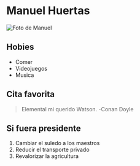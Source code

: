 # Manuel Huertas

![Foto de Manuel](https://lh3.googleusercontent.com/a-/AAuE7mBtzlCaSgu3Ym0pjdRIODHZstFF4TYG-x5mwyIk7Q=s96-cc "Foto de Manuel")

## Hobies

* Comer
* Videojuegos
* Musica

## Cita favorita

> Elemental mi querido Watson. -Conan Doyle

## Si fuera presidente

1. Cambiar el suledo a los maestros
2. Reducir el transporte privado
3. Revalorizar la agricultura

